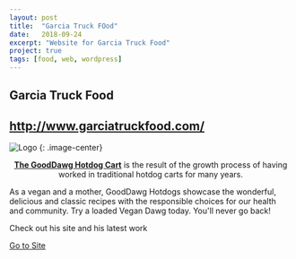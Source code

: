 ```yaml
---
layout: post
title:  "Garcia Truck FOod"
date:   2018-09-24
excerpt: "Website for Garcia Truck Food"
project: true
tags: [food, web, wordpress]
---
```


## Garcia Truck Food
## http://www.garciatruckfood.com/
![Logo](/assets/img/garciatruck/fnf_logo_final-300x300.png)
{: .image-center}

<center><a href="http://www.garciatruckfood.com/"><b>The GoodDawg Hotdog Cart</b></a> is the result of the growth process of having worked in traditional hotdog carts for many years.</center>

 As a vegan and a mother, GoodDawg Hotdogs showcase the wonderful, delicious and classic recipes with the responsible choices for our health and community. Try a loaded Vegan Dawg today. You'll never go back!


Check out his site and his latest work
<div markdown="0"><a href="https://www.kennymercury.info" class="btn">Go to Site</a></div>
